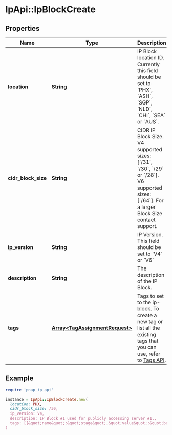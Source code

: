 # IpApi::IpBlockCreate

## Properties

| Name | Type | Description | Notes |
| ---- | ---- | ----------- | ----- |
| **location** | **String** | IP Block location ID. Currently this field should be set to &#x60;PHX&#x60;, &#x60;ASH&#x60;, &#x60;SGP&#x60;, &#x60;NLD&#x60;, &#x60;CHI&#x60;, &#x60;SEA&#x60; or &#x60;AUS&#x60;. |  |
| **cidr_block_size** | **String** | CIDR IP Block Size. V4 supported sizes: [&#x60;/31&#x60;, &#x60;/30&#x60;, &#x60;/29&#x60; or &#x60;/28&#x60;]. V6 supported sizes: [&#x60;/64&#x60;]. For a larger Block Size contact support. |  |
| **ip_version** | **String** | IP Version. This field should be set to &#x60;V4&#x60; or &#x60;V6&#x60; | [optional][default to &#39;V4&#39;] |
| **description** | **String** | The description of the IP Block. | [optional] |
| **tags** | [**Array&lt;TagAssignmentRequest&gt;**](TagAssignmentRequest.md) | Tags to set to the ip-block. To create a new tag or list all the existing tags that you can use, refer to [Tags API](https://developers.phoenixnap.com/docs/tags/1/overview). | [optional] |

## Example

```ruby
require 'pnap_ip_api'

instance = IpApi::IpBlockCreate.new(
  location: PHX,
  cidr_block_size: /30,
  ip_version: V4,
  description: IP Block #1 used for publicly accessing server #1.,
  tags: [{&quot;name&quot;:&quot;stage&quot;,&quot;value&quot;:&quot;beta&quot;},{&quot;name&quot;:&quot;group&quot;,&quot;value&quot;:&quot;discounted&quot;}]
)
```

